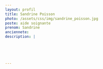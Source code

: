 ```yaml
---
layout: profil
title: Sandrine Poisson
photo: /assets/css/img/sandrine_poisson.jpg
poste: aide soignante
prenom: Sandrine
anciennete: 
description: |
  

  

  
---
```


